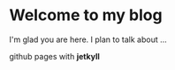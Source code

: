 # Welcome to my blog

I'm glad you are here. I plan to talk about ...

github pages with **jetkyll**
